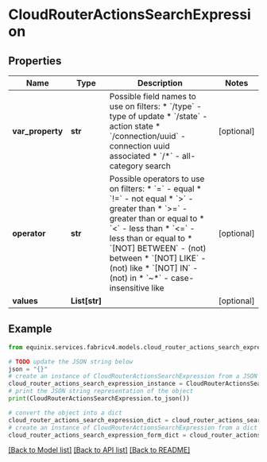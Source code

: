 # CloudRouterActionsSearchExpression


## Properties

Name | Type | Description | Notes
------------ | ------------- | ------------- | -------------
**var_property** | **str** | Possible field names to use on filters:  * &#x60;/type&#x60; - type of update  * &#x60;/state&#x60; - action state  * &#x60;/connection/uuid&#x60; - connection uuid associated  * &#x60;/*&#x60; - all-category search  | [optional] 
**operator** | **str** | Possible operators to use on filters:  * &#x60;&#x3D;&#x60; - equal  * &#x60;!&#x3D;&#x60; - not equal  * &#x60;&gt;&#x60; - greater than  * &#x60;&gt;&#x3D;&#x60; - greater than or equal to  * &#x60;&lt;&#x60; - less than  * &#x60;&lt;&#x3D;&#x60; - less than or equal to  * &#x60;[NOT] BETWEEN&#x60; - (not) between  * &#x60;[NOT] LIKE&#x60; - (not) like  * &#x60;[NOT] IN&#x60; - (not) in  * &#x60;~*&#x60; - case-insensitive like  | [optional] 
**values** | **List[str]** |  | [optional] 

## Example

```python
from equinix.services.fabricv4.models.cloud_router_actions_search_expression import CloudRouterActionsSearchExpression

# TODO update the JSON string below
json = "{}"
# create an instance of CloudRouterActionsSearchExpression from a JSON string
cloud_router_actions_search_expression_instance = CloudRouterActionsSearchExpression.from_json(json)
# print the JSON string representation of the object
print(CloudRouterActionsSearchExpression.to_json())

# convert the object into a dict
cloud_router_actions_search_expression_dict = cloud_router_actions_search_expression_instance.to_dict()
# create an instance of CloudRouterActionsSearchExpression from a dict
cloud_router_actions_search_expression_form_dict = cloud_router_actions_search_expression.from_dict(cloud_router_actions_search_expression_dict)
```
[[Back to Model list]](../README.md#documentation-for-models) [[Back to API list]](../README.md#documentation-for-api-endpoints) [[Back to README]](../README.md)


